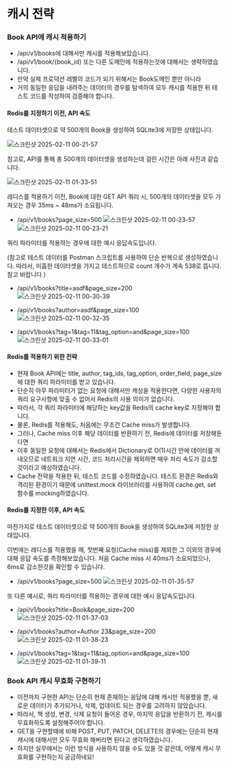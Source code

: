 # 캐시 전략

### Book API에 캐시 적용하기

- /api/v1/books에 대해서만 캐시를 적용해보았습니다.
- /api/v1/book/{book_id} 또는 다른 도메인에 적용하는것에 대해서는 생략하였습니다.
- 만약 실제 프로덕션 레벨의 코드가 되기 위해서는 Book도메인 뿐만 아니라 
- 거의 동일한 응답을 내려주는 데이터의 경우를 탐색하여 모두 캐시를 적용한 뒤 테스트 코드를 작성하여 검증해야 합니다.

#### Redis를 지정하기 이전, API 속도

테스트 데이터셋으로 약 500개의 Book을 생성하여 SQLite3에 저장한 상태입니다.

![스크린샷 2025-02-11 00-21-57](https://github.com/user-attachments/assets/4a585cd5-f81d-4f57-973f-dc2eafc550a2)

참고로, API를 통해 총 500개의 데이터셋을 생성하는데 걸린 시간은 아래 사진과 같습니다.

![스크린샷 2025-02-11 01-33-51](https://github.com/user-attachments/assets/57766229-723a-4d80-bd01-0104619aea0e)

레디스를 적용하기 이전, Book에 대한 GET API 쿼리 시, 500개의 데이터셋을 모두 가져오는 경우 35ms ~ 48ms가 소요됩니다.
- /api/v1/books?page_size=500
  ![스크린샷 2025-02-11 00-23-57](https://github.com/user-attachments/assets/7bb81548-3312-4cc9-9ffd-ace24ba9fcc1)
  ![스크린샷 2025-02-11 00-23-21](https://github.com/user-attachments/assets/0b3f92d9-0234-491a-a377-b5dee2943533)

쿼리 파라미터를 적용하는 경우에 대한 예시 응답속도입니다.

(참고로 테스트 데이터를 Postman 스크립트를 사용하여 단순 반복으로 생성하였습니다. 따라서, 미흡한 데이터셋을 가지고 테스트하므로 count 개수가 계속 538로 뜹니다. 참고 바랍니다.)

- /api/v1/books?title=asdf&page_size=200
  ![스크린샷 2025-02-11 00-30-39](https://github.com/user-attachments/assets/ff56f0e5-c895-471c-b8a0-38a056e5bc7b)

- /api/v1/books?author=asdf&page_size=100
  ![스크린샷 2025-02-11 00-32-35](https://github.com/user-attachments/assets/909d7368-4e13-43bf-9a33-12d98da937eb)

- /api/v1/books?tag=1&tag=11&tag_option=and&page_size=100
  ![스크린샷 2025-02-11 00-33-01](https://github.com/user-attachments/assets/8d36fc00-6c2f-45a1-8c04-5445a1b679d2)

#### Redis를 적용하기 위한 전략

- 현재 Book API에는 title, author, tag_ids, tag_option, order_field, page_size에 대한 쿼리 파라미터를 받고 있습니다. 
- 단순히 아무 파라미터가 없는 요청에 대해서만 캐싱을 적용한다면, 다양한 사용자의 쿼리 요구사항에 맞출 수 없어서 Redis의 사용 의미가 없습니다. 
- 따라서, 각 쿼리 파라미터에 해당하는 key값을 Redis의 cache key로 지정해야 합니다. 
- 물론, Redis를 적용해도, 처음에는 무조건 Cache miss가 발생합니다.
- 그러나, Cache miss 이후 해당 데이터를 반환하기 전, Redis에 데이터를 저장해둔다면
- 이후 동일한 요청에 대해서는 Redis에서 Dictionary로 O(1)시간 안에 데이터를 꺼내오므로 네트워크 지연 시간, 코드 처리시간을 제외하면 매우 처리 속도가 감소할것이라고 예상하였습니다.
- Cache 전략을 적용한 뒤, 테스트 코드를 수정하였습니다. 테스트 환경은 Redis와 격리된 환경이기 때문에 unittest.mock 라이브러리를 사용하여 cache.get, set 함수를 mocking하였습니다.

#### Redis를 지정한 이후, API 속도

마찬가지로 테스트 데이터셋으로 약 500개의 Book을 생성하여 SQLite3에 저장한 상태입니다.

이번에는 레디스를 적용했을 때, 첫번째 요청(Cache miss)를 제외한 그 이외의 경우에 대해 응답 속도를 측정해보았습니다.
처음 Cache miss 시 40ms가 소요되었으나, 6ms로 감소한것을 확인할 수 있습니다.
- /api/v1/books?page_size=500
  ![스크린샷 2025-02-11 01-35-57](https://github.com/user-attachments/assets/f4f4fe37-fae6-407f-9178-4fa5c3b3c30a)


또 다른 예시로, 쿼리 파라미터를 적용하는 경우에 대한 예시 응답속도입니다.

- /api/v1/books?title=Book&page_size=200
  ![스크린샷 2025-02-11 01-37-03](https://github.com/user-attachments/assets/f23a8b0a-a788-4f36-ad43-9e9ac538cbf7)

- /api/v1/books?author=Author 23&page_size=200
  ![스크린샷 2025-02-11 01-38-23](https://github.com/user-attachments/assets/74e5d5a0-71f2-47c5-aeb7-07b8ee71499d)

- /api/v1/books?tag=1&tag=11&tag_option=and&page_size=100
  ![스크린샷 2025-02-11 01-39-11](https://github.com/user-attachments/assets/b2b51bb0-328b-4055-892f-a4dbd2d69ffe)


### Book API 캐시 무효화 구현하기

- 이전까지 구현한 API는 단순히 현재 존재하는 응답에 대해 캐시만 적용했을 뿐, 새로운 데이터가 추가되거나, 삭제, 업데이트 되는 경우를 고려하지 않았습니다.
- 따라서, 책 생성, 변경, 삭제 요청이 들어온 경우, 마지막 응답을 반환하기 전, 캐시를 무효화하도록 설정해주어야 합니다.
- GET을 구현할때에 비해 POST, PUT, PATCH, DELETE의 경우에는 단순히 현재 캐시에 대해서만 모두 무효화 해버리면 된다고 생각하였습니다.
- 하지만 실무에서는 이런 방식을 사용하지 않을 수도 있을 것 같은데, 어떻게 캐시 무효화를 구현하는지 궁금하네요!


